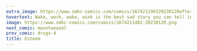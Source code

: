 ```yaml
---
extra_image: https://www.smbc-comics.com/comics/167421196320230120after.png
hovertext: Wake, work, wake, wink is the best sad story you can tell in 4 words that begin and end with the same sound.
image: https://www.smbc-comics.com/comics/1674211481-20230120.png
next_comic: mountweazel
prev_comic: drugs-4
title: Esteem
---
```


